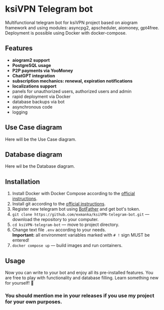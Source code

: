 # ksiVPN Telegram bot
Multifunctional telegram bot for ksiVPN project based on aiogram framework and using modules: asyncpg2, apscheduler, aiomoney, gpt4free. Deployment is possible using Docker with docker-compose.

## Features
- __aiogram2 support__
- __PostgreSQL usage__
- __P2P payments via YooMoney__
- __ChatGPT integration__
- __subscription mechanics: renewal, expiration notifications__
- __localizations support__
- panels for unauthorized users, authorized users and admin
- rapid deployment via Docker
- database backups via bot
- asynchronous code
- logging

## Use Case diagram
Here will be the Use Case diagram.

## Database diagram
Here wil be the Database diagram.

## Installation
1. Install Docker with Docker Compose according to the [official instructions](https://docs.docker.com/engine/install/).
2. Install git according to the [official instructions](https://git-scm.com/book/en/v2/Getting-Started-Installing-Git).
3. Register new telegram bot using [BotFather](https://t.me/BotFather) and get bot's token.
4. `git clone https://github.com/exmanka/ksiVPN-telegram-bot.git` — download the repository to your computer.
5. `cd ksiVPN-telegram-bot` — move to project directory.
6. Change text file `.env` according to your needs.  
   __Important:__ all environment variables marked with `# !` sign MUST be entered!
7. `docker compose up` — build images and run containers.

## Usage
Now you can write to your bot and enjoy all its pre-installed features. You are free to play with functionality and database filling. Learn something new for yourself! 🎉  
### You should mention me in your releases if you use my project for your own purposes.